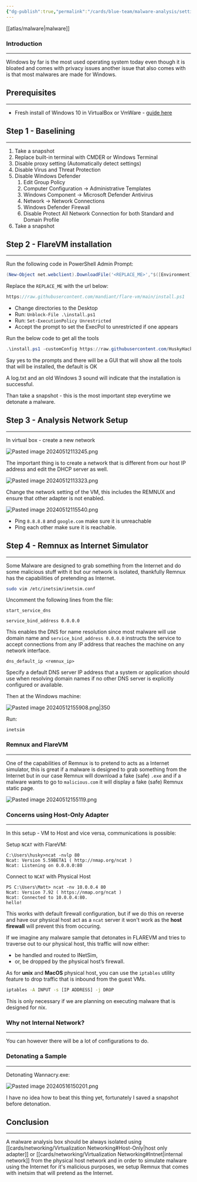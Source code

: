 ```yaml
---
{"dg-publish":true,"permalink":"/cards/blue-team/malware-analysis/setting-up-a-malware-analysis-windows-box/","tags":["malware"]}
---
```


[[atlas/malware\|malware]] 
### Introduction 
---
Windows by far is the most used operating system today even though it is bloated and comes with privacy issues another issue that also comes with is that most malwares are made for Windows.

## Prerequisites
---
- Fresh install of Windows 10 in VirtualBox or  VmWare - [guide here](https://www.extremetech.com/computing/how-to-install-windows-11-in-a-virtual-machine)
## Step 1 - Baselining
---
1. Take a snapshot 
2. Replace built-in terminal with CMDER or Windows Terminal
3. Disable proxy setting (Automatically detect settings)
4. Disable Virus and Threat Protection
5. Disable Windows Defender
	1. Edit Group Policy
	2. Computer Configuration -> Administrative Templates
	3. Windows Component -> Microsoft Defender Antivirus
	4. Network -> Network Connections
	5. Windows Defender Firewall
	6. Disable Protect All Network Connection for both Standard and Domain Profile
6. Take a snapshot

## Step 2 - FlareVM installation
---
Run the following code in PowerShell Admin Prompt:

```Powershell
(New-Object net.webclient).DownloadFile('<REPLACE_ME>',"$([Environment]::GetFolderPath("Desktop"))\install.ps1")
```

Replace the `REPLACE_ME` with the url below:

```C
https://raw.githubusercontent.com/mandiant/flare-vm/main/install.ps1
```

- Change directories to the Desktop
- Run: `Unblock-File .\install.ps1`
- Run: `Set-ExecutionPolicy Unrestricted`
- Accept the prompt to set the ExecPol to unrestricted if one appears

Run the below code to get all the tools

```Powershell
.\install.ps1 -customConfig https://raw.githubusercontent.com/HuskyHacks/PMAT-labs/main/config.xml
```

Say yes to the prompts and there will be a GUI that will show all the tools that will be installed, the default is OK

A log.txt and an old Windows 3 sound will indicate that the installation is successful.

Than take a snapshot - this is the most important step everytime we detonate a malware.

## Step 3 - Analysis Network Setup
---
In virtual box - create a new network

![Pasted image 20240512113245.png](/img/user/cards/blue-team/malware-analysis/images/Pasted%20image%2020240512113245.png)

The important thing is to create a network that is different from our host IP address and edit the DHCP server as well.


![Pasted image 20240512113323.png](/img/user/cards/blue-team/malware-analysis/images/Pasted%20image%2020240512113323.png)

Change the network setting of the VM, this includes the REMNUX and ensure that other adapter is not enabled.

![Pasted image 20240512115540.png](/img/user/cards/blue-team/malware-analysis/images/Pasted%20image%2020240512115540.png)

- Ping `8.8.8.8` and `google.com` make sure it is unreachable
- Ping each other make sure it is reachable.

## Step 4 - Remnux as Internet Simulator 
---
Some Malware are designed to grab something from the Internet and do some malicious stuff with it but our network is isolated, thankfully Remnux has the capabilities of pretending as Internet.

```bash
sudo vim /etc/inetsim/inetsim.conf
```

Uncomment the following lines from the file:

```
start_service_dns

service_bind_address 0.0.0.0
```

This enables the DNS for name resolution since most malware will use domain name and `service_bind_address 0.0.0.0` instructs the service to accept connections from any IP address that reaches the machine on any network interface.

```
dns_default_ip <remnux_ip> 
```

Specify a default DNS server IP address that a system or application should use when resolving domain names if no other DNS server is explicitly configured or available.

Then at the Windows machine:

![Pasted image 20240512155908.png|350](/img/user/cards/blue-team/malware-analysis/images/Pasted%20image%2020240512155908.png)

Run:

```
inetsim
```

### Remnux and FlareVM
---
One of the capabilities of Remnux is to pretend to acts as a Internet simulator, this is great if a malware is designed to grab something from the Internet but in our case Remnux will download a fake (safe) `.exe` and if a malware wants to go to `malicious.com` it will display a fake (safe) Remnux static page.

![Pasted image 20240512155119.png](/img/user/cards/blue-team/malware-analysis/images/Pasted%20image%2020240512155119.png)

### Concerns using Host-Only Adapter
---
In this setup - VM to Host and vice versa, communications is possible:

Setup `NCAT` with FlareVM:

```
C:\Users\husky>ncat -nvlp 80
Ncat: Version 5.59BETA1 ( http://nmap.org/ncat )
Ncat: Listening on 0.0.0.0:80
```

Connect to `NCAT` with Physical Host
```
PS C:\Users\Matt> ncat -nv 10.0.0.4 80
Ncat: Version 7.92 ( https://nmap.org/ncat )
Ncat: Connected to 10.0.0.4:80.
hello!
```

This works with default firewall configuration, but if we do this on reverse and have our physical host act as a `ncat` server it won't work as the **host firewall** will prevent this from occuring.

If we imagine any malware sample that detonates in FLAREVM and tries to traverse out to our physical host, this traffic will now either:

- be handled and routed to INetSim,
- or, be dropped by the physical host’s firewall.

As for **unix** and **MacOS** physical host, you can use the `iptables` utility feature to drop traffic that is inbound from the guest VMs.

```bash
iptables -A INPUT -s [IP ADDRESS] -j DROP
```

This is only necessary if we are planning on executing malware that is designed for nix.
### Why not Internal Network?
---
You can however there will be a lot of configurations to do.
### Detonating a Sample 
---

Detonating Wannacry.exe:

![Pasted image 20240516150201.png](/img/user/cards/blue-team/malware-analysis/images/Pasted%20image%2020240516150201.png)

I have no idea how to beat this thing yet, fortunately I saved a snapshot before detonation.

## Conclusion 
---
A malware analysis box should be always isolated using [[cards/networking/Virtualization Networking#Host-Only\|host only adapter]] or [[cards/networking/Virtualization Networking#Intnet\|internal network]] from the physical host network and in order to simulate malware using the Internet for it's malicious purposes, we setup Remnux that comes with inetsim that will pretend as the Internet.




